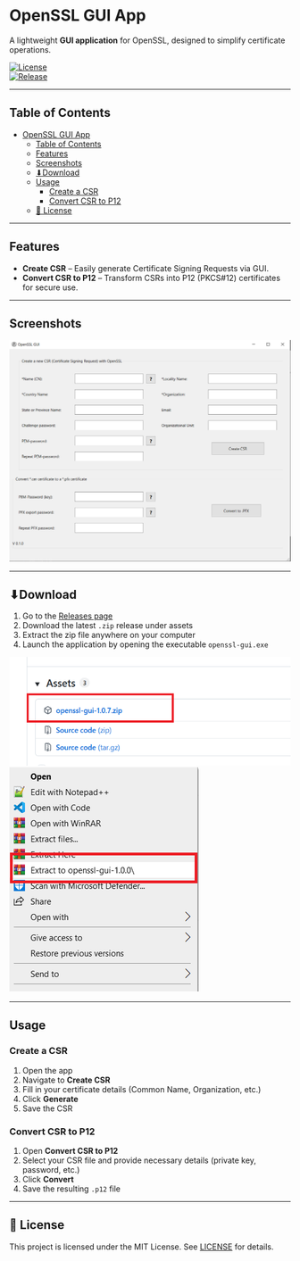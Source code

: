 # OpenSSL GUI App

A lightweight **GUI application** for OpenSSL, designed to simplify certificate operations.  

[![License](https://img.shields.io/badge/License-MIT-blue.svg)](LICENSE)  
[![Release](https://img.shields.io/github/v/release/muazem7/openssl-gui)](https://github.com/muazem7/openssl-gui/releases)

---

## Table of Contents
- [OpenSSL GUI App](#openssl-gui-app)
  - [Table of Contents](#table-of-contents)
  - [Features](#features)
  - [Screenshots](#screenshots)
  - [⬇Download](#download)
  - [Usage](#usage)
    - [Create a CSR](#create-a-csr)
    - [Convert CSR to P12](#convert-csr-to-p12)
  - [📄 License](#-license)

---

## Features
- **Create CSR** – Easily generate Certificate Signing Requests via GUI.  
- **Convert CSR to P12** – Transform CSRs into P12 (PKCS#12) certificates for secure use.  

---

## Screenshots
![Main Window](doc/app.png)  

---

## ⬇Download
1. Go to the [Releases page](https://github.com/muazem7/openssl-gui/releases)  
2. Download the latest `.zip` release under assets
3. Extract the zip file anywhere on your computer
4. Launch the application by opening the executable `openssl-gui.exe`

![Download Screenshot](doc/download.png)
![Download Screenshot](doc/extract.png)  

---

## Usage

### Create a CSR
1. Open the app  
2. Navigate to **Create CSR**  
3. Fill in your certificate details (Common Name, Organization, etc.)  
4. Click **Generate**  
5. Save the CSR  

### Convert CSR to P12
1. Open **Convert CSR to P12**  
2. Select your CSR file and provide necessary details (private key, password, etc.)  
3. Click **Convert**  
4. Save the resulting `.p12` file  

---

## 📄 License
This project is licensed under the MIT License. See [LICENSE](LICENSE) for details.
